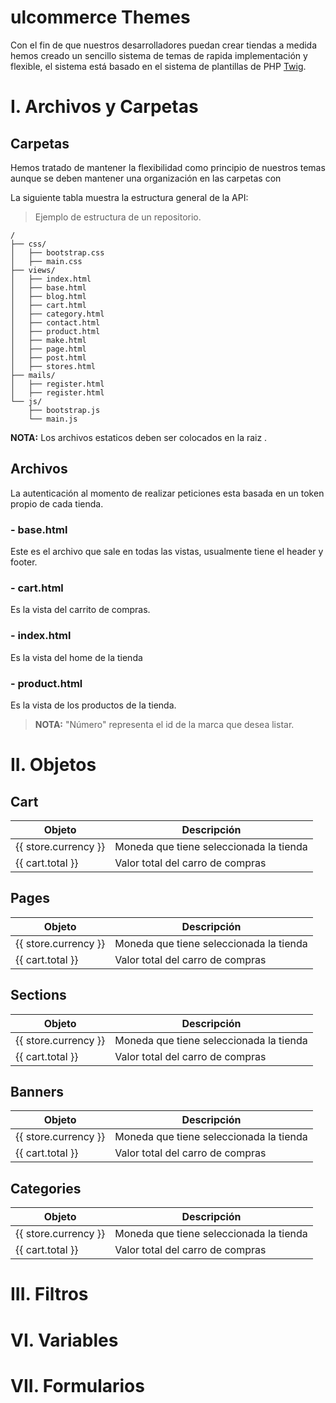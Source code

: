 ulcommerce Themes
=======

Con el fin de que nuestros desarrolladores puedan crear tiendas a medida hemos creado un sencillo sistema de temas de rapida implementación y flexible, el sistema está basado en el sistema de plantillas de PHP <a href="http://twig.sensiolabs.org/" target="_blank">Twig</a>.
 
<a name="id-introduccion"></a>
# I. Archivos y Carpetas

<a name="id-carpetas"></a>
## Carpetas
Hemos tratado de mantener la flexibilidad como principio de nuestros temas aunque se deben mantener una organización en las carpetas con 

La siguiente tabla muestra la estructura general de la API:

> Ejemplo de estructura de un repositorio.

```
/
├── css/
│   ├── bootstrap.css
│   ├── main.css
├── views/
│   ├── index.html
│   ├── base.html
│   ├── blog.html
│   ├── cart.html
│   ├── category.html
│   ├── contact.html
│   ├── product.html
│   ├── make.html
│   ├── page.html 
│   ├── post.html
│   ├── stores.html
├── mails/
│   ├── register.html
│   ├── register.html
└── js/
    ├── bootstrap.js
    └── main.js
```

**NOTA:** Los archivos estaticos deben ser colocados en la raiz .


<a name="id-archivos"></a>
## Archivos
La autenticación al momento de realizar peticiones esta basada en un token propio de cada tienda.

<a name="id-base"></a>
###  - base.html
Este es el archivo que sale en todas las vistas, usualmente tiene el header y footer.

<a name="id-cart"></a>
###  - cart.html
Es la vista del carrito de compras.

<a name="id-index"></a>
###  - index.html
Es la vista del home de la tienda

<a name="id-product"></a>
###  - product.html
Es la vista de los productos de la tienda.

> **NOTA:** "Número" representa el id de la marca que desea listar.

<a name="id-metodos"></a>
# II. Objetos 

<a name="id-marcas"></a>
## Cart

| Objeto | Descripción | 
| ------ | ------ | 
| {{ store.currency }} | Moneda que tiene seleccionada la tienda | 
| {{ cart.total }} | Valor total del carro de compras | 

<a name="id-marcas"></a>
## Pages

| Objeto | Descripción | 
| ------ | ------ | 
| {{ store.currency }} | Moneda que tiene seleccionada la tienda | 
| {{ cart.total }} | Valor total del carro de compras | 

<a name="id-marcas"></a>
## Sections

| Objeto | Descripción | 
| ------ | ------ | 
| {{ store.currency }} | Moneda que tiene seleccionada la tienda | 
| {{ cart.total }} | Valor total del carro de compras | 

<a name="id-marcas"></a>
## Banners

| Objeto | Descripción | 
| ------ | ------ | 
| {{ store.currency }} | Moneda que tiene seleccionada la tienda | 
| {{ cart.total }} | Valor total del carro de compras | 

<a name="id-marcas"></a>
## Categories

| Objeto | Descripción | 
| ------ | ------ | 
| {{ store.currency }} | Moneda que tiene seleccionada la tienda | 
| {{ cart.total }} | Valor total del carro de compras | 


<a name="id-metodos"></a>
# III. Filtros


<a name="id-metodos"></a>
# VI. Variables

<a name="id-metodos"></a>
# VII. Formularios
